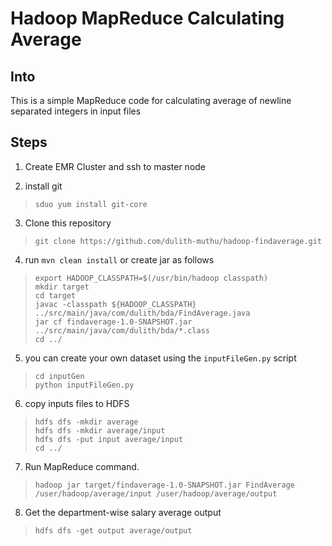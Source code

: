 # Hadoop MapReduce Calculating Average

## Into

This is a simple MapReduce code for calculating average of newline separated integers in input files


## Steps

1) Create EMR Cluster and ssh to master node  

2) install git
> `sduo yum install git-core`

3) Clone this repository
> `git clone https://github.com/dulith-muthu/hadoop-findaverage.git`

4) run `mvn clean install` or create jar as follows
> `export HADOOP_CLASSPATH=$(/usr/bin/hadoop classpath)`   
> `mkdir target`  
> `cd target`  
> `javac -classpath ${HADOOP_CLASSPATH} ../src/main/java/com/dulith/bda/FindAverage.java`  
> `jar cf findaverage-1.0-SNAPSHOT.jar ../src/main/java/com/dulith/bda/*.class`  
> `cd ../`

5) you can create your own dataset using the `inputFileGen.py` script  
> `cd inputGen`  
> `python inputFileGen.py`  

6) copy inputs files to HDFS
> `hdfs dfs -mkdir average`  
> `hdfs dfs -mkdir average/input`  
> `hdfs dfs -put input average/input`  
> `cd ../`  

7) Run MapReduce command.
> `hadoop jar target/findaverage-1.0-SNAPSHOT.jar FindAverage /user/hadoop/average/input /user/hadoop/average/output`  

8) Get the department-wise salary average output
> `hdfs dfs -get output average/output`



